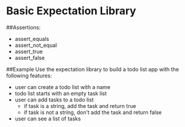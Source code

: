 # Basic Expectation Library
##Assertions:
- assert_equals
- assert_not_equal
- assert_true
- assert_false

##Example
Use the expectation library to build a todo list app with the following features:
- user can create a todo list with a name
- todo list starts with an empty task list
- user can add tasks to a todo list
  - if task is a string, add the task and return true
  - if task is not a string, don't add the task and return false
- user can see a list of tasks
